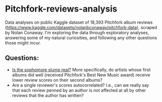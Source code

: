 # Pitchfork-reviews-analysis
Data analyses on public Kaggle dataset of 18,393 Pitchfork album reviews (https://www.kaggle.com/datasets/nolanbconaway/pitchfork-data), scraped by Nolan Conaway. I'm exploring the data through exploratory analyses, answering some of my natural curiosities, and following any other questions those might incur.

## Questions:
- [Is the sophomore slump real?](https://github.com/kevinl050312/Pitchfork-reviews-analysis/blob/main/second-album-syndrome.ipynb) More specifically, do artists whose first albums did well (received Pitchfork's Best New Music award) receive lower review scores on their second albums?
- Are a single reviewer's scores autocorrelated? I.e., can we really say that each review penned by an author is not affected at all by other reviews that the author has written?
